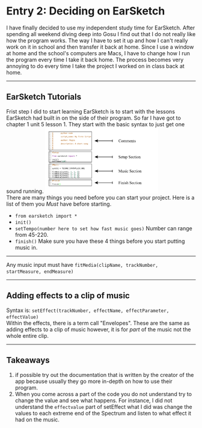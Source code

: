 # Entry 2: Deciding on EarSketch
I have finally decided to use my independent study time for EarSketch. After spending all weekend diving deep into Gosu I find out that I do not really like
how the program works. The way I have to set it up and how I can't really work on it in school and then transfer it back at home. Since I use a window at home and the school's computers are Macs, I have to change how I run the program every time I take it back home. The process becomes very annoying to do 
every time I take the project I worked on in class back at home.
___
## EarSketch Tutorials
Frist step I did to start learning EarSketch is to start with the lessons EarSketch had built in on the side of their program. So far I have got to chapter 1 unit 5 lesson 1. They start with the basic syntax to just get one sound running.
<img src="../images/ear.png" style="width: 300px;" /> <br>
There are many things you need before you can start your project. Here is a list of them you *Must* have before starting.
* ``from earsketch import *``
* ``init()``
* ``setTempo(number here to set how fast music goes)`` Number can range from 45-220.
* ``finish()``
Make sure you have these 4 things before you start putting music in.
___
Any music input must have ``fitMedia(clipName, trackNumber, startMeasure, endMeasure)``
___
## Adding effects to a clip of music
Syntax is: ``setEffect(trackNumber, effectName, effectParameter, effectValue)`` <br>
Within the effects, there is a term call "Envelopes". These are the same as adding effects to a clip of music however, it is for *part* of the music not the whole entire
clip.
___
## Takeaways
1. if possible try out the documentation that is written by the creator of the app because usually they go more in-depth on how to use their program.
2. When you come across a part of the code you do not understand try to change the value and see what happens. For instance, I did not understand the ``effectvalue`` part of setEffect 
what I did was change the values to each extreme end of the Spectrum and listen to what effect it had on the music.